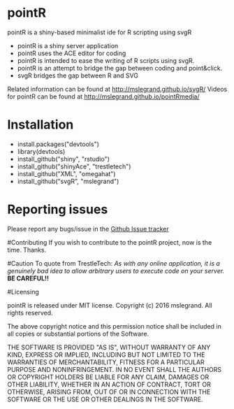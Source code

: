 # pointR

pointR is a shiny-based minimalist ide for R scripting using svgR

-  pointR is a shiny server application
-  pointR uses the ACE editor for coding
-  pointR is intended to ease the writing of R scripts using svgR.
-  pointR is an attempt to bridge the gap between coding and point&click.
-  svgR bridges the gap between R and SVG

Related information can be found at http://mslegrand.github.io/svgR/
Videos for pointR can be found at http://mslegrand.github.io/pointRmedia/
  
# Installation
- install.packages("devtools")
- library(devtools)
- install_github("shiny", "rstudio")
- install_github("shinyAce", "trestletech")
- install_github("XML", "omegahat")
- install_github("svgR", "mslegrand")

# Reporting issues
Please report any bugs/issue in the 
[Github Issue tracker](https://github.com/mslegrand/pointR)

#Contributing
If you wish to contribute to the pointR project, now is the time. Thanks.

#Caution
To quote from TrestleTech: *As with any online application, it is a genuinely bad idea to allow arbitrary users to execute code on your server.* **BE CAREFUL!!**

#Licensing

pointR is released under MIT license. Copyright (c) 2016 mslegrand. All rights reserved.

The above copyright notice and this permission notice shall be included in all copies or substantial portions of the Software.

THE SOFTWARE IS PROVIDED "AS IS", WITHOUT WARRANTY OF ANY KIND, EXPRESS OR IMPLIED, INCLUDING BUT NOT LIMITED TO THE WARRANTIES OF MERCHANTABILITY, FITNESS FOR A PARTICULAR PURPOSE AND NONINFRINGEMENT. IN NO EVENT SHALL THE AUTHORS OR COPYRIGHT HOLDERS BE LIABLE FOR ANY CLAIM, DAMAGES OR OTHER LIABILITY, WHETHER IN AN ACTION OF CONTRACT, TORT OR OTHERWISE, ARISING FROM, OUT OF OR IN CONNECTION WITH THE SOFTWARE OR THE USE OR OTHER DEALINGS IN THE SOFTWARE.
